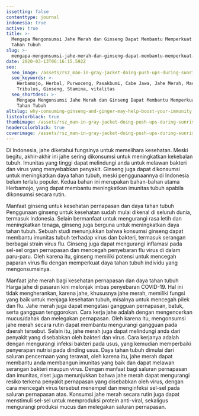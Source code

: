 ```yaml
---
issetting: false
contenttype: journal
indonesia: true
active: true
title: >-
  Mengapa Mengonsumsi Jahe Merah dan Ginseng Dapat Membantu Memperkuat Daya
  Tahan Tubuh
slug: >-
  mengapa-mengonsumsi-jahe-merah-dan-ginseng-dapat-membantu-memperkuat-daya-tahan-tubuh
date: 2020-03-13T06:16:15.592Z
seo:
  seo_image: /assets/rsz_man-in-gray-jacket-doing-push-ups-during-sunrise-3775164.jpg
  seo_keywords: >-
    Herbamojo, Herbal, Purwoceng, Pasakbumi, Cabe Jawa, Jahe Merah, Maca,
    Tribulus, Ginseng, Stamina, vitalitas
  seo_shortdesc: >-
    Mengapa Mengonsumsi Jahe Merah dan Ginseng Dapat Membantu Memperkuat Daya
    Tahan Tubuh
altslug: why-consuming-ginseng-and-ginger-may-help-boost-your-immunity
listcolorblack: true
thumbimage: /assets/rsz_man-in-gray-jacket-doing-push-ups-during-sunrise-3775164.jpg
headercolorblack: true
coverimage: /assets/rsz_man-in-gray-jacket-doing-push-ups-during-sunrise-3775164.jpg
---
```

Di Indonesia, jahe diketahui fungsinya untuk memelihara kesehatan. Meski begitu, akhir-akhir ini jahe sering dikonsumsi untuk meningkatkan kekebalan tubuh. Imunitas yang tinggi dapat melindungi anda untuk melawan bakteri dan virus yang menyebabkan penyakit. Ginseng juga dapat dikonsumsi untuk meningkatkan daya tahan tubuh, meski penggunaannya di Indonesia belum terlalu populer. Kedua bahan ini merupakan bahan-bahan utama Herbamojo, yang dapat membantu meningkatkan imunitas tubuh apabila dikonsumsi secara rutin.

Manfaat ginseng untuk kesehatan pernapasan dan daya tahan tubuh
	Penggunaan ginseng untuk kesehatan sudah mulai dikenal di seluruh dunia, termasuk Indonesia. Selain bermanfaat untuk mengurangi rasa letih dan meningkatkan tenaga, ginseng juga berguna untuk meningkatkan daya tahan tubuh. Sebuah studi menunjukkan bahwa konsumsi ginseng dapat membantu imunitas tubuh terhadap virus dan bakteri, termasuk serangan berbagai strain virus flu. Ginseng juga dapat mengurangi inflamasi pada sel-sel organ pernapasan dan mencegah penyebaran flu virus di dalam paru-paru. Oleh karena itu, ginseng memiliki potensi untuk mencegah paparan virus flu dengan memperkuat daya tahan tubuh individu yang mengonsumsinya.

Manfaat jahe merah bagi kesehatan pernapasan dan daya tahan tubuh
	Harga jahe di pasaran kini melonjak imbas penyebaran COVID-19. Hal ini tidak mengherankan, karena jahe, khususnya jahe merah, memiliki fungsi yang baik untuk menjaga kesehatan tubuh, misalnya untuk mencegah pilek dan flu. Jahe merah juga dapat mengatasi gangguan pernapasan, batuk, serta gangguan tenggorokan. Cara kerja jahe adalah dengan mengencerkan mucus/dahak dan melegakan pernapasan. Oleh karena itu, mengonsumsi jahe merah secara rutin dapat membantu mengurangi gangguan pada daerah tersebut.
	Selain itu, jahe merah juga dapat melindungi anda dari penyakit yang disebabkan oleh bakteri dan virus. Cara kerjanya adalah dengan mengurangi infeksi bakteri pada usus, yang kemudian memperbaiki penyerapan nutrisi pada dinding usus. Daya tahan tubuh dimulai dari saluran pencernaan yang terawat, oleh karena itu, jahe merah dapat membantu anda membangun imunitas yang baik dan dapat melawan serangan bakteri maupun virus.
	Dengan manfaat bagi saluran pernapasan dan imunitas, riset juga menunjukkan bahwa jahe merah dapat mengurangi resiko terkena penyakit pernapasan yang disebabkan oleh virus, dengan cara mencegah virus tersebut menempel dan menginfeksi sel-sel pada saluran pernapasan atas. Konsumsi jahe merah secara rutin juga dapat menstimuli sel-sel untuk memproduksi protein anti-viral, sekaligus mengurangi produksi mucus dan melegakan saluran pernapasan.
